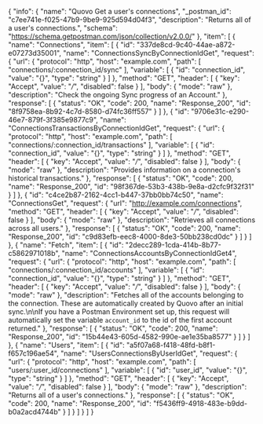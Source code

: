 {
  "info": {
    "name": "Quovo Get a user's connections",
    "_postman_id": "c7ee741e-f025-47b9-9be9-925d594d04f3",
    "description": "Returns all of a user's connections.",
    "schema": "https://schema.getpostman.com/json/collection/v2.0.0/"
  },
  "item": [
    {
      "name": "Connections",
      "item": [
        {
          "id": "337de8cd-9c40-44ae-a872-e07273d35001",
          "name": "ConnectionsSyncByConnectionIdGet",
          "request": {
            "url": {
              "protocol": "http",
              "host": "example.com",
              "path": [
                "connections/:connection_id/sync"
              ],
              "variable": [
                {
                  "id": "connection_id",
                  "value": "{}",
                  "type": "string"
                }
              ]
            },
            "method": "GET",
            "header": [
              {
                "key": "Accept",
                "value": "*/*",
                "disabled": false
              }
            ],
            "body": {
              "mode": "raw"
            },
            "description": "Check the ongoing Sync progress of an Account."
          },
          "response": [
            {
              "status": "OK",
              "code": 200,
              "name": "Response_200",
              "id": "8f9758ea-8b92-4c7d-8580-d74fc36ff557"
            }
          ]
        },
        {
          "id": "9706e31c-e290-46e7-879f-3f385e9877c9",
          "name": "ConnectionsTransactionsByConnectionIdGet",
          "request": {
            "url": {
              "protocol": "http",
              "host": "example.com",
              "path": [
                "connections/:connection_id/transactions"
              ],
              "variable": [
                {
                  "id": "connection_id",
                  "value": "{}",
                  "type": "string"
                }
              ]
            },
            "method": "GET",
            "header": [
              {
                "key": "Accept",
                "value": "*/*",
                "disabled": false
              }
            ],
            "body": {
              "mode": "raw"
            },
            "description": "Provides information on a connection's historical transactions."
          },
          "response": [
            {
              "status": "OK",
              "code": 200,
              "name": "Response_200",
              "id": "98f367de-53b3-438b-9e8a-d2cfc9f32f31"
            }
          ]
        },
        {
          "id": "c4ce2b87-2162-4cc1-b447-37bb0bb74c50",
          "name": "ConnectionsGet",
          "request": {
            "url": "http://example.com/connections",
            "method": "GET",
            "header": [
              {
                "key": "Accept",
                "value": "*/*",
                "disabled": false
              }
            ],
            "body": {
              "mode": "raw"
            },
            "description": "Retrieves all connections across all users."
          },
          "response": [
            {
              "status": "OK",
              "code": 200,
              "name": "Response_200",
              "id": "c9d83efb-eec8-4000-8de3-50bb238cd0dc"
            }
          ]
        }
      ]
    },
    {
      "name": "Fetch",
      "item": [
        {
          "id": "2decc289-1cda-414b-8b77-c5862971018b",
          "name": "ConnectionsAccountsByConnectionIdGet4",
          "request": {
            "url": {
              "protocol": "http",
              "host": "example.com",
              "path": [
                "connections/:connection_id/accounts"
              ],
              "variable": [
                {
                  "id": "connection_id",
                  "value": "{}",
                  "type": "string"
                }
              ]
            },
            "method": "GET",
            "header": [
              {
                "key": "Accept",
                "value": "*/*",
                "disabled": false
              }
            ],
            "body": {
              "mode": "raw"
            },
            "description": "Fetches all of the accounts belonging to the connection. These are automatically created by Quovo after an initial sync.\n\nIf you have a Postman Environment set up, this request will automatically set the variable `account_id` to the id of the first account returned."
          },
          "response": [
            {
              "status": "OK",
              "code": 200,
              "name": "Response_200",
              "id": "15b44e43-605d-4582-990e-ae1e35ba8577"
            }
          ]
        }
      ]
    },
    {
      "name": "Users",
      "item": [
        {
          "id": "a5f07a68-f418-48fd-b8f1-f657c196ae54",
          "name": "UsersConnectionsByUserIdGet",
          "request": {
            "url": {
              "protocol": "http",
              "host": "example.com",
              "path": [
                "users/:user_id/connections"
              ],
              "variable": [
                {
                  "id": "user_id",
                  "value": "{}",
                  "type": "string"
                }
              ]
            },
            "method": "GET",
            "header": [
              {
                "key": "Accept",
                "value": "*/*",
                "disabled": false
              }
            ],
            "body": {
              "mode": "raw"
            },
            "description": "Returns all of a user's connections."
          },
          "response": [
            {
              "status": "OK",
              "code": 200,
              "name": "Response_200",
              "id": "f5436ff9-4918-483e-b9dd-b0a2acd4744b"
            }
          ]
        }
      ]
    }
  ]
}